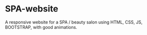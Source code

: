 # SPA-website
A responsive website for a SPA / beauty salon using HTML, CSS, JS, BOOTSTRAP, with good animations.
